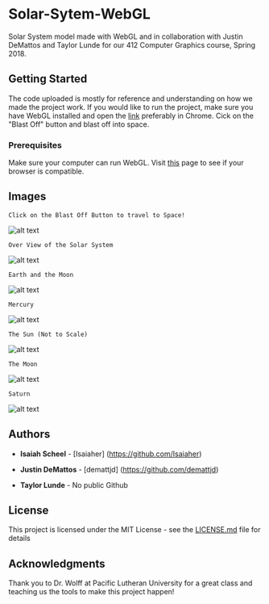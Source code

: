 # Solar-Sytem-WebGL
Solar System model made with WebGL and in collaboration with Justin DeMattos and Taylor Lunde for our 412 Computer Graphics course, Spring 2018.

## Getting Started

The code uploaded is mostly for reference and understanding on how we made the project work. If you would like to run the project, make sure you have WebGL installed and open the [link](https://www.cs.plu.edu/~scheelia/412/final/home.html) preferably in Chrome. Cick on the "Blast Off" button and blast off into space.

### Prerequisites

Make sure your computer can run WebGL. Visit [this](https://cs.plu.edu/courses/cs412/current/webgl-test/index.html) page to see if your browser is compatible. 

## Images

```
Click on the Blast Off Button to travel to Space!
```
![alt text](https://i.imgur.com/naFgsAh.png "Home Screen")

```
Over View of the Solar System
```
![alt text](https://i.imgur.com/dD76JnB.png "Solar System")

```
Earth and the Moon
```
![alt text](https://i.imgur.com/X9g2Nwg.png "Earth")

```
Mercury
```

![alt text](https://i.imgur.com/EAPxK9Y.png "Mercury")

```
The Sun (Not to Scale)
```

![alt text](https://i.imgur.com/SOy7gzL.jpg "Sun")

```
The Moon
```

![alt text](https://i.imgur.com/t04AGpJ.png "Moon")

```
Saturn
```

![alt text](https://i.imgur.com/E3YitMv.jpg "Saturn")


## Authors

* **Isaiah Scheel** - [Isaiaher] (https://github.com/Isaiaher)

* **Justin DeMattos** - [demattjd] (https://github.com/demattjd)

* **Taylor Lunde** - No public Github

## License

This project is licensed under the MIT License - see the [LICENSE.md](LICENSE.md) file for details

## Acknowledgments

Thank you to Dr. Wolff at Pacific Lutheran University for a great class and teaching us the tools to make this project happen!

